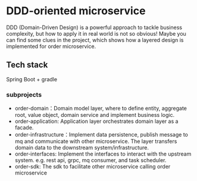 #  DDD-oriented microservice 
DDD (Domain-Driven Design) is a powerful approach to tackle business complexity, but how to apply it in real world is
not so obvious! Maybe you can find some clues in the project, which shows how a layered design is implemented for order 
microservice.
## Tech stack
Spring Boot + gradle
### subprojects
- order-domain：Domain model layer, where to define entity, aggregate root, value object, domain service and implement 
business logic.
- order-application: Application layer orchestrates domain layer as a facade.
- order-infrastructure：Implement data persistence, publish message to mq and communicate with other microservice. The layer
transfers domain data to the downstream system/infrastructure.
- order-interfaces: Implement the interfaces to interact with the upstream system. e.g. rest api, grpc, mq consumer, and 
task scheduler.
- order-sdk: The sdk to facilitate other microservice calling order microservice